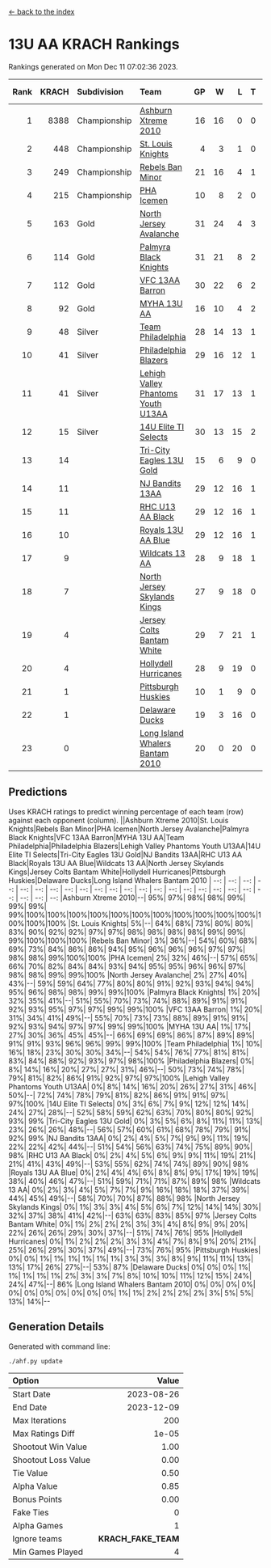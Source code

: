 [<- back to the index](readme.md)
# 13U AA KRACH Rankings
Rankings generated on Mon Dec 11 07:02:36 2023.

Rank|KRACH|Subdivision|Team|GP|W|L|T|OTW|OTL|SoS|Exp Wins|Win Diff
---:|---:|:---|:---|---:|---:|---:|---:|---:|---:|---:|---:|---:
1|8388|Championship|[Ashburn Xtreme 2010](https://gamesheetstats.com/seasons/3659/teams/140527/schedule)|16|16|0|0|0|0|94|16.8|-0.0
2|448|Championship|[St. Louis Knights](https://gamesheetstats.com/seasons/3659/teams/143323/schedule)|4|3|1|0|0|0|1699|3.8|-0.0
3|249|Championship|[Rebels Ban Minor](https://gamesheetstats.com/seasons/3659/teams/140539/schedule)|21|16|4|1|0|0|808|17.4|0.0
4|215|Championship|[PHA Icemen](https://gamesheetstats.com/seasons/3659/teams/143321/schedule)|10|8|2|0|2|0|69|8.9|0.0
5|163|Gold|[North Jersey Avalanche](https://gamesheetstats.com/seasons/3659/teams/140535/schedule)|31|24|4|3|0|0|304|26.4|0.0
6|114|Gold|[Palmyra Black Knights](https://gamesheetstats.com/seasons/3659/teams/140537/schedule)|31|21|8|2|3|0|574|22.9|0.0
7|112|Gold|[VFC 13AA Barron](https://gamesheetstats.com/seasons/3659/teams/140544/schedule)|30|22|6|2|2|2|50|23.9|0.0
8|92|Gold|[MYHA 13U AA](https://gamesheetstats.com/seasons/3659/teams/140533/schedule)|16|10|4|2|1|0|67|11.9|0.0
9|48|Silver|[Team Philadelphia](https://gamesheetstats.com/seasons/3659/teams/140542/schedule)|28|14|13|1|0|1|641|15.4|0.0
10|41|Silver|[Philadelphia Blazers](https://gamesheetstats.com/seasons/3659/teams/140538/schedule)|29|16|12|1|3|2|609|17.4|0.0
11|41|Silver|[Lehigh Valley Phantoms Youth U13AA](https://gamesheetstats.com/seasons/3659/teams/140531/schedule)|31|17|13|1|0|3|318|18.4|0.0
12|15|Silver|[14U Elite TI Selects](https://gamesheetstats.com/seasons/3659/teams/140526/schedule)|30|13|15|2|1|1|580|14.9|0.0
13|14||[Tri-City Eagles 13U Gold](https://gamesheetstats.com/seasons/3659/teams/140543/schedule)|15|6|9|0|1|2|54|6.9|0.0
14|11||[NJ Bandits 13AA](https://gamesheetstats.com/seasons/3659/teams/140534/schedule)|29|12|16|1|2|3|328|13.4|0.0
15|11||[RHC U13 AA Black](https://gamesheetstats.com/seasons/3659/teams/140540/schedule)|29|12|16|1|1|0|44|13.4|0.0
16|10||[Royals 13U AA Blue](https://gamesheetstats.com/seasons/3659/teams/140541/schedule)|29|12|16|1|0|1|45|13.4|0.0
17|9||[Wildcats 13 AA](https://gamesheetstats.com/seasons/3659/teams/140545/schedule)|28|9|18|1|0|0|55|10.4|0.0
18|7||[North Jersey Skylands Kings](https://gamesheetstats.com/seasons/3659/teams/140536/schedule)|27|9|18|0|1|1|60|9.9|0.0
19|4||[Jersey Colts Bantam White](https://gamesheetstats.com/seasons/3659/teams/140530/schedule)|29|7|21|1|0|1|49|8.4|0.0
20|4||[Hollydell Hurricanes](https://gamesheetstats.com/seasons/3659/teams/140529/schedule)|28|9|19|0|2|0|331|9.9|0.0
21|1||[Pittsburgh Huskies](https://gamesheetstats.com/seasons/3659/teams/149413/schedule)|10|1|9|0|0|1|844|1.9|0.0
22|1||[Delaware Ducks](https://gamesheetstats.com/seasons/3659/teams/140528/schedule)|19|3|16|0|0|1|30|3.9|0.0
23|0||[Long Island Whalers Bantam 2010](https://gamesheetstats.com/seasons/3659/teams/140532/schedule)|20|0|20|0|0|0|44|0.9|0.0

## Predictions
Uses KRACH ratings to predict winning percentage of each team (row) against each opponent (column).
||Ashburn Xtreme 2010|St. Louis Knights|Rebels Ban Minor|PHA Icemen|North Jersey Avalanche|Palmyra Black Knights|VFC 13AA Barron|MYHA 13U AA|Team Philadelphia|Philadelphia Blazers|Lehigh Valley Phantoms Youth U13AA|14U Elite TI Selects|Tri-City Eagles 13U Gold|NJ Bandits 13AA|RHC U13 AA Black|Royals 13U AA Blue|Wildcats 13 AA|North Jersey Skylands Kings|Jersey Colts Bantam White|Hollydell Hurricanes|Pittsburgh Huskies|Delaware Ducks|Long Island Whalers Bantam 2010
| --: | --: | --: | --: | --: | --: | --: | --: | --: | --: | --: | --: | --: | --: | --: | --: | --: | --: | --: | --: | --: | --: | --: | --: 
|Ashburn Xtreme 2010|--| 95%| 97%| 98%| 98%| 99%| 99%| 99%| 99%|100%|100%|100%|100%|100%|100%|100%|100%|100%|100%|100%|100%|100%|100%
|St. Louis Knights|  5%|--| 64%| 68%| 73%| 80%| 80%| 83%| 90%| 92%| 92%| 97%| 97%| 98%| 98%| 98%| 98%| 99%| 99%| 99%|100%|100%|100%
|Rebels Ban Minor|  3%| 36%|--| 54%| 60%| 68%| 69%| 73%| 84%| 86%| 86%| 94%| 95%| 96%| 96%| 96%| 97%| 97%| 98%| 98%| 99%|100%|100%
|PHA Icemen|  2%| 32%| 46%|--| 57%| 65%| 66%| 70%| 82%| 84%| 84%| 93%| 94%| 95%| 95%| 96%| 96%| 97%| 98%| 98%| 99%| 99%|100%
|North Jersey Avalanche|  2%| 27%| 40%| 43%|--| 59%| 59%| 64%| 77%| 80%| 80%| 91%| 92%| 93%| 94%| 94%| 95%| 96%| 98%| 98%| 99%| 99%|100%
|Palmyra Black Knights|  1%| 20%| 32%| 35%| 41%|--| 51%| 55%| 70%| 73%| 74%| 88%| 89%| 91%| 91%| 92%| 93%| 95%| 97%| 97%| 99%| 99%|100%
|VFC 13AA Barron|  1%| 20%| 31%| 34%| 41%| 49%|--| 55%| 70%| 73%| 73%| 88%| 89%| 91%| 91%| 92%| 93%| 94%| 97%| 97%| 99%| 99%|100%
|MYHA 13U AA|  1%| 17%| 27%| 30%| 36%| 45%| 45%|--| 66%| 69%| 69%| 86%| 87%| 89%| 89%| 91%| 91%| 93%| 96%| 96%| 99%| 99%|100%
|Team Philadelphia|  1%| 10%| 16%| 18%| 23%| 30%| 30%| 34%|--| 54%| 54%| 76%| 77%| 81%| 81%| 83%| 84%| 88%| 92%| 93%| 97%| 98%|100%
|Philadelphia Blazers|  0%|  8%| 14%| 16%| 20%| 27%| 27%| 31%| 46%|--| 50%| 73%| 74%| 78%| 79%| 81%| 82%| 86%| 91%| 92%| 97%| 97%|100%
|Lehigh Valley Phantoms Youth U13AA|  0%|  8%| 14%| 16%| 20%| 26%| 27%| 31%| 46%| 50%|--| 72%| 74%| 78%| 79%| 81%| 82%| 86%| 91%| 91%| 97%| 97%|100%
|14U Elite TI Selects|  0%|  3%|  6%|  7%|  9%| 12%| 12%| 14%| 24%| 27%| 28%|--| 52%| 58%| 59%| 62%| 63%| 70%| 80%| 80%| 92%| 93%| 99%
|Tri-City Eagles 13U Gold|  0%|  3%|  5%|  6%|  8%| 11%| 11%| 13%| 23%| 26%| 26%| 48%|--| 56%| 57%| 60%| 61%| 68%| 78%| 79%| 91%| 92%| 99%
|NJ Bandits 13AA|  0%|  2%|  4%|  5%|  7%|  9%|  9%| 11%| 19%| 22%| 22%| 42%| 44%|--| 51%| 54%| 56%| 63%| 74%| 75%| 89%| 90%| 98%
|RHC U13 AA Black|  0%|  2%|  4%|  5%|  6%|  9%|  9%| 11%| 19%| 21%| 21%| 41%| 43%| 49%|--| 53%| 55%| 62%| 74%| 74%| 89%| 90%| 98%
|Royals 13U AA Blue|  0%|  2%|  4%|  4%|  6%|  8%|  8%|  9%| 17%| 19%| 19%| 38%| 40%| 46%| 47%|--| 51%| 59%| 71%| 71%| 87%| 89%| 98%
|Wildcats 13 AA|  0%|  2%|  3%|  4%|  5%|  7%|  7%|  9%| 16%| 18%| 18%| 37%| 39%| 44%| 45%| 49%|--| 58%| 70%| 70%| 87%| 88%| 98%
|North Jersey Skylands Kings|  0%|  1%|  3%|  3%|  4%|  5%|  6%|  7%| 12%| 14%| 14%| 30%| 32%| 37%| 38%| 41%| 42%|--| 63%| 63%| 83%| 85%| 97%
|Jersey Colts Bantam White|  0%|  1%|  2%|  2%|  2%|  3%|  3%|  4%|  8%|  9%|  9%| 20%| 22%| 26%| 26%| 29%| 30%| 37%|--| 51%| 74%| 76%| 95%
|Hollydell Hurricanes|  0%|  1%|  2%|  2%|  2%|  3%|  3%|  4%|  7%|  8%|  9%| 20%| 21%| 25%| 26%| 29%| 30%| 37%| 49%|--| 73%| 76%| 95%
|Pittsburgh Huskies|  0%|  0%|  1%|  1%|  1%|  1%|  1%|  1%|  3%|  3%|  3%|  8%|  9%| 11%| 11%| 13%| 13%| 17%| 26%| 27%|--| 53%| 87%
|Delaware Ducks|  0%|  0%|  0%|  1%|  1%|  1%|  1%|  1%|  2%|  3%|  3%|  7%|  8%| 10%| 10%| 11%| 12%| 15%| 24%| 24%| 47%|--| 86%
|Long Island Whalers Bantam 2010|  0%|  0%|  0%|  0%|  0%|  0%|  0%|  0%|  0%|  0%|  0%|  1%|  1%|  2%|  2%|  2%|  2%|  3%|  5%|  5%| 13%| 14%|--

## Generation Details

Generated with command line:
```
./ahf.py update
```

| Option | Value |
| :----- | ----: |
| Start Date | 2023-08-26 |
| End Date | 2023-12-09 |
| Max Iterations | 200 |
| Max Ratings Diff | 1e-05 |
| Shootout Win Value | 1.00 |
| Shootout Loss Value | 0.00 |
| Tie Value | 0.50 |
| Alpha Value | 0.85 |
| Bonus Points | 0.00 |
| Fake Ties | 0 |
| Alpha Games | 1 |
| Ignore teams | __KRACH_FAKE_TEAM__ |
| Min Games Played | 4 |

